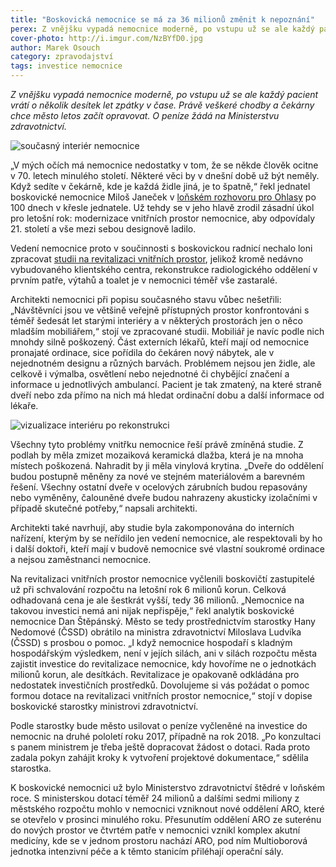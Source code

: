 ```yaml
---
title: "Boskovická nemocnice se má za 36 milionů změnit k nepoznání"
perex: Z vnějšku vypadá nemocnice moderně, po vstupu už se ale každý pacient vrátí o několik desítek let zpátky v čase. Právě veškeré chodby a čekárny chce město letos začít opravovat.
cover-photo: http://i.imgur.com/NzBYfD0.jpg
author: Marek Osouch
category: zpravodajství
tags: investice nemocnice
---
```


*Z vnějšku vypadá nemocnice moderně, po vstupu už se ale každý pacient vrátí o několik desítek let zpátky v čase. Právě veškeré chodby a čekárny chce město letos začít opravovat. O peníze žádá na Ministerstvu zdravotnictví.*

<img src="http://i.imgur.com/6cKFPT6.jpg" alt="současný interiér nemocnice" class="img-responsive img-popup" data-author="Tomáš Trumpeš">

„V mých očích má nemocnice nedostatky v tom, že se někde člověk ocitne v 70. letech minulého století. Některé věci by v dnešní době už být neměly. Když sedíte v čekárně, kde je každá židle jiná, je to špatně,“ řekl jednatel boskovické nemocnice Miloš Janeček v [loňském rozhovoru pro Ohlasy](http://www.ohlasy.info/clanky/2016/04/rozhovor-janecek.html) po 100 dnech v křesle jednatele. Už tehdy se v jeho hlavě zrodil zásadní úkol pro letošní rok: modernizace vnitřních prostor nemocnice, aby odpovídaly 21. století a vše mezi sebou designově ladilo.

Vedení nemocnice proto v součinnosti s boskovickou radnicí nechalo loni zpracovat [studii na revitalizaci vnitřních prostor](http://data.ohlasy.info/2017/revitalizace-nemocnice.pdf), jelikož kromě nedávno vybudovaného klientského centra, rekonstrukce radiologického oddělení v prvním patře, výtahů a toalet je v nemocnici téměř vše zastaralé.

Architekti nemocnici při popisu současného stavu vůbec nešetřili: „Návštěvníci jsou ve většině veřejně přístupných prostor konfrontováni s téměř šedesát let starými interiéry a v některých prostorách jen o něco mladším mobiliářem,“ stojí ve zpracované studii. Mobiliář je navíc podle nich mnohdy silně poškozený. Část externích lékařů, kteří mají od nemocnice pronajaté ordinace, sice pořídila do čekáren nový nábytek, ale v nejednotném designu a různých barvách. Problémem nejsou jen židle, ale celkově i výmalba, osvětlení nebo nejednotné či chybějící značení a informace u jednotlivých ambulancí. Pacient je tak zmatený, na které straně dveří nebo zda přímo na nich má hledat ordinační dobu a další informace od lékaře.

<img src="http://i.imgur.com/NzBYfD0.jpg" alt="vizualizace interiéru po rekonstrukci" class="img-responsive img-popup">

Všechny tyto problémy vnitřku nemocnice řeší právě zmíněná studie. Z podlah by měla zmizet mozaiková keramická dlažba, která je na mnoha místech poškozená. Nahradit by ji měla vinylová krytina. „Dveře do oddělení budou postupně měněny za nové ve stejném materiálovém a barevném řešení. Všechny ostatní dveře v ocelových zárubních budou repasovány nebo vyměněny, čalouněné dveře budou nahrazeny akusticky izolačními v případě skutečné potřeby,“ napsali architekti.

Architekti také navrhují, aby studie byla zakomponována do interních nařízení, kterým by se neřídilo jen vedení nemocnice, ale respektovali by ho i další doktoři, kteří mají v budově nemocnice své vlastní soukromé ordinace a nejsou zaměstnanci nemocnice.

Na revitalizaci vnitřních prostor nemocnice vyčlenili boskovičtí zastupitelé už při schvalování rozpočtu na letošní rok 6 milionů korun. Celková odhadovaná cena je ale šestkrát vyšší, tedy 36 milionů. „Nemocnice na takovou investici nemá ani nijak nepřispěje,“ řekl analytik boskovické nemocnice Dan Štěpánský. Město se tedy prostřednictvím starostky Hany Nedomové (ČSSD) obrátilo na ministra zdravotnictví Miloslava Ludvíka (ČSSD) s prosbou o pomoc. „I když nemocnice hospodaří s kladným hospodářským výsledkem, není v jejích silách, ani v silách rozpočtu města zajistit investice do revitalizace nemocnice, kdy hovoříme ne o jednotkách milionů korun, ale desítkách. Revitalizace je opakovaně odkládána pro nedostatek investičních prostředků. Dovolujeme si vás požádat o pomoc formou dotace na revitalizaci vnitřních prostor nemocnice,“ stojí v dopise boskovické starostky ministrovi zdravotnictví.

Podle starostky bude město usilovat o peníze vyčleněné na investice do nemocnic na druhé pololetí roku 2017, případně na rok 2018. „Po konzultaci s panem ministrem je třeba ještě dopracovat žádost o dotaci. Rada proto zadala pokyn zahájit kroky k vytvoření projektové dokumentace,“ sdělila starostka.

K boskovické nemocnici už bylo Ministerstvo zdravotnictví štědré v loňském roce. S ministerskou dotací téměř 24 milionů a dalšími sedmi miliony z městského rozpočtu mohlo v nemocnici vzniknout nové oddělení ARO, které se otevřelo v prosinci minulého roku. Přesunutím oddělení ARO ze suterénu do nových prostor ve čtvrtém patře v nemocnici vznikl komplex akutní medicíny, kde se v jednom prostoru nachází ARO, pod ním Multioborová jednotka intenzivní péče a k těmto stanicím přiléhají operační sály.

